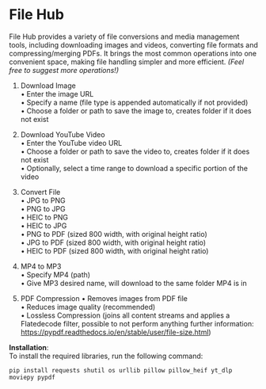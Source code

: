 # File Hub

File Hub provides a variety of file conversions and media management tools, including downloading images and videos, converting file formats and compressing/merging PDFs. It brings the most common operations into one convenient space, making file handling simpler and more efficient. *(Feel free to suggest more operations!)*

1.	Download Image  
•	Enter the image URL  
•	Specify a name (file type is appended automatically if not provided)  
•	Choose a folder or path to save the image to, creates folder if it does not exist  

2.	Download YouTube Video  
•	Enter the YouTube video URL  
•	Choose a folder or path to save the video to, creates folder if it does not exist  
•	Optionally, select a time range to download a specific portion of the video  

3.	Convert File  
•	JPG to PNG  
•	PNG to JPG  
•   HEIC to PNG  
•	HEIC to JPG  
•	PNG to PDF (sized 800 width, with original height ratio)  
•	JPG to PDF (sized 800 width, with original height ratio)  
•	HEIC to PDF (sized 800 width, with original height ratio)  

4.  MP4 to MP3  
•   Specify MP4 (path)  
•   Give MP3 desired name, will download to the same folder MP4 is in  

5.  PDF Compression
•   Removes images from PDF file  
•   Reduces image quality (recommended)  
•   Lossless Compression (joins all content streams and applies a Flatedecode filter, possible to not perform anything further information: https://pypdf.readthedocs.io/en/stable/user/file-size.html)

**Installation**:  
To install the required libraries, run the following command:
```
pip install requests shutil os urllib pillow pillow_heif yt_dlp moviepy pypdf
```